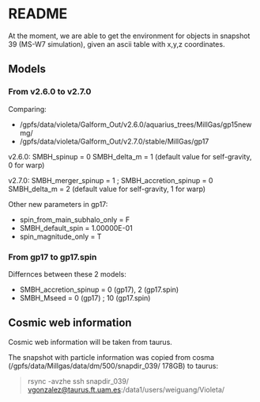 # README #

At the moment, we are able to get the environment for objects in snapshot 39 (MS-W7 simulation), given an ascii table with x,y,z coordinates.

## Models ##

### From v2.6.0 to v2.7.0 ###

Comparing:
* /gpfs/data/violeta/Galform_Out/v2.6.0/aquarius_trees/MillGas/gp15newmg/
* /gpfs/data/violeta/Galform_Out/v2.7.0/stable/MillGas/gp17

v2.6.0: 
SMBH_spinup =  0 
SMBH_delta_m = 1 (default value for self-gravity, 0 for warp)

v2.7.0: 
SMBH_merger_spinup = 1 ; SMBH_accretion_spinup = 0
SMBH_delta_m = 2 (default value for self-gravity, 1 for warp)

Other new parameters in gp17:
* spin_from_main_subhalo_only = F
* SMBH_default_spin =   1.00000E-01
* spin_magnitude_only = T 

### From gp17 to gp17.spin ###

Differnces between these 2 models:

* SMBH_accretion_spinup = 0 (gp17), 2 (gp17.spin)
* SMBH_Mseed =   0 (gp17) ; 10 (gp17.spin)

## Cosmic web information ##
Cosmic web information will be taken from taurus.

The snapshot with particle information was copied from cosma (/gpfs/data/Millgas/data/dm/500/snapdir_039/ 178GB) to taurus:

> rsync -avzhe ssh snapdir_039/ vgonzalez@taurus.ft.uam.es:/data1/users/weiguang/Violeta/

